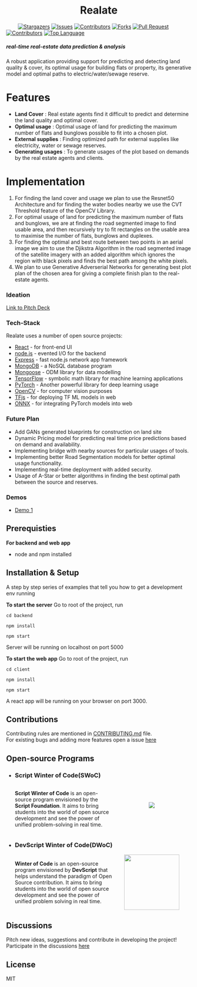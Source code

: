 <h1 align = "center" >Realate </h1>
 
&nbsp;&nbsp;&nbsp;&nbsp;&nbsp;&nbsp;&nbsp;
[![Stargazers](https://img.shields.io/github/stars/deluminators/Realate)](https://github.com//deluminators/Realate/stargazers)
[![Issues](https://img.shields.io/github/issues/deluminators/Realate)](https://github.com/deluminators/Realate/issues)
[![Contributors](https://img.shields.io/github/contributors/deluminators/Realate)](https://img.shields.io/github/contributors/deluminators/Realate)
[![Forks](https://img.shields.io/github/forks/deluminators/Realate)](https://github.com//deluminators/Realate/network/members)
[![Pull Request](https://img.shields.io/github/issues-pr/deluminators/Realate)](https://github.com/deluminators/Realate/pulls)
[![Contributors](https://img.shields.io/github/contributors/deluminators/Realate)](https://img.shields.io/github/contributors/deluminators/Realate)
[![Top Language](https://img.shields.io/github/languages/top/deluminators/Realate)](https://github.com/deluminators/Realate)




##### _real-time real-estate data prediction & analysis_

A robust application providing support for predicting and detecting land quality & cover, its optimal usage for building flats or property, its generative model and optimal paths to electric/water/sewage reserve.

# Features

- **Land Cover** : Real estate agents find it difficult to predict and determine the land quality and optimal cover.
- **Optimal usage** : Optimal usage of land for predicting the maximum number of flats and bunglows possible to fit into a chosen plot.
- **External supplies** : Finding optimized path for external supplies like electricity, water or sewage reserves.
- **Generating usages** : To generate usages of the plot based on demands by the real estate agents and clients.

# Implementation

1. For finding the land cover and usage we plan to use the Resnet50 Architecture and for finding the water bodies nearby we use the CVT Threshold feature of the OpenCV Library.
2. For optimal usage of land for predicting the maximum number of flats and bunglows, we are at finding the road segmented image to find usable area, and then recursively try to fit rectangles on the usable area to maximise the number of flats, bunglows and duplexes.
3. For finding the optimal and best route between two points in an aerial image we aim to use the Djikstra Algorithm in the road segmented image of the satellite imagery with an added algorithm which ignores the region with black pixels and finds the best path among the white pixels.
4. We plan to use Generative Adverserial Networks for generating best plot plan of the chosen area for giving a complete finish plan to the real-estate agents.

### Ideation

[Link to Pitch Deck](https://github.com/deluminators/Realate/blob/main/Realate_PitchDeck.pdf)

### Tech-Stack

Realate uses a number of open source projects:

- [React](https://reactjs.org/) - for front-end UI
- [node.js](https://nodejs.org/) - evented I/O for the backend
- [Express](https://expressjs.com/) - fast node.js network app framework
- [MongoDB](https://www.mongodb.com/) - a NoSQL database program
- [Mongoose](https://mongoosejs.com/) - ODM library for data modelling
- [TensorFlow](https://www.tensorflow.org/) - symbolic math library for machine learning applications
- [PyTorch](https://pytorch.org/) - Another powerful library for deep learning usage
- [OpenCV](https://opencv.org/) - for computer vision purposes
- [TFjs](https://www.tensorflow.org/js) - for deploying TF ML models in web
- [ONNX](https://onnx.ai/) - for integrating PyTorch models into web

### Future Plan

- Add GANs generated blueprints for construction on land site
- Dynamic Pricing model for predicting real time price predictions based on demand and availability.
- Implementing bridge with nearby sources for particular usages of tools.
- Implementing better Road Segmentation models for better optimal usage functionality.
- Implementing real-time deployment with added security.
- Usage of A-Star or better algorithms in finding the best optimal path between the source and reserves.

### Demos

- [Demo 1](https://github.com/deluminators/Realate/blob/main/land_utils/demo1.ipynb)

## Prerequisties

**For backend and web app**

- node and npm installed

## Installation & Setup

A step by step series of examples that tell you how to get a development env running

**To start the server**
Go to root of the project, run

```
cd backend
```

```
npm install
```

```
npm start
```

Server will be running on localhost on port 5000

**To start the web app**
Go to root of the project, run

```
cd client
```

```
npm install
```

```
npm start
```

A react app will be running on your browser on port 3000.

## Contributions

Contributing rules are mentioned in <a href="https://github.com/deluminators/Realate/blob/main/CONTRIBUTING.md">CONTRIBUTING.md</a> file.  
For existing bugs and adding more features open a issue [here](https://github.com/deluminators/Matix/issues)

## Open-source Programs

- ### Script Winter of Code(SWoC)

  <div style="display: flex; align-items: center; justify-content: space-between;">
  <p style="width: 55%;">
  <strong>Script Winter of Code</strong> is an open-source program envisioned by the <strong>Script Foundation</strong>. It aims to bring students into the world of open source development and see the power of unified problem-solving in real time.</p>

  <img src="https://media-exp1.licdn.com/dms/image/C560BAQGh8hr-FgbrHw/company-logo_200_200/0/1602422883512?e=2159024400&v=beta&t=s8IX2pN1J2v5SRRbgzVNzxnQ2rWeeMq2Xb__BYW60qE" style="margin: 0px auto 4% auto;" >
  </div>

- ### DevScript Winter of Code(DWoC)
  <div style="display: flex; align-items: center; justify-content: space-between;">
  <p style="width: 55%;"><strong>Winter of Code</strong> is an open-source program envisioned by <strong>DevScript</strong> that helps understand the paradigm of Open Source contribution. It aims to bring students into the world of open source development and see the power of unified problem solving in real time.
  </p>
  <img src="https://github.com/Tejas1510/Athavani/blob/master/assets/Images/devscriptcode.png?raw=true" height=150 style="margin: 0 auto;">
  </div>

## Discussions

Pitch new ideas, suggestions and contribute in developing the project! Participate in the discussions [here](https://github.com/deluminators/Realate/discussions)

## License

MIT
